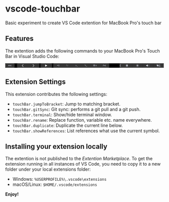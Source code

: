 # vscode-touchbar

Basic experiment to create VS Code extention for MacBook Pro's touch bar

## Features

The extention adds the following commands to your MacBook Pro's Touch Bar in Visual Studio Code:

![Touch Bar preview](preview.png)

## Extension Settings

This extension contributes the following settings:

* `touchBar.jumpToBracket`: Jump to matching bracket.
* `touchBar.gitSync`: Git sync: performs a git pull and a git push.
* `touchBar.terminal`: Show/hide terminal window.
* `touchBar.rename`: Replace function, variable etc. name everywhere.
* `touchBar.duplicate`: Duplicate the current line below.
* `touchBar.showReferences`: List references what use the current symbol.

## Installing your extension locally
The extention is not published to the _Extention Marketplace_.
To get the extension running in all instances of VS Code, you need to copy it to a new folder under your local extensions folder:

* Windows: `%USERPROFILE%\.vscode\extensions`
* macOS/Linux: `$HOME/.vscode/extensions`

**Enjoy!**
